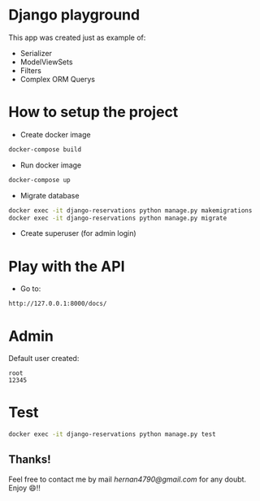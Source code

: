 # Django playground
This app was created just as example of:
- Serializer
- ModelViewSets
- Filters
- Complex ORM Querys


# How to setup the project
- Create docker image
```sh
docker-compose build
```

- Run docker image
```sh
docker-compose up
```

- Migrate database
```sh
docker exec -it django-reservations python manage.py makemigrations
docker exec -it django-reservations python manage.py migrate
```

- Create superuser (for admin login)

# Play with the API
- Go to:
```
http://127.0.0.1:8000/docs/
```

# Admin
Default user created:
```
root
12345
```

# Test
```sh
docker exec -it django-reservations python manage.py test
```

## Thanks!
Feel free to contact me by mail _hernan4790@gmail.com_ for any doubt.\
Enjoy :smile:!!